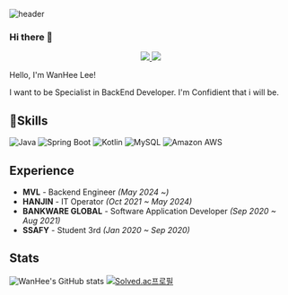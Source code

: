 ![header](https://capsule-render.vercel.app/api?type=waving&color=auto&height=210&text=WannyWanny&animation=fadeIn&fontAlignY=35)

### Hi there 👋

<div align = center>
<a href="https://github.com/WannyWanny" target="_blank">
<img src="https://img.shields.io/badge/GitHub-181717?style=flat-square&logo=GITHUB&logoColor=white"/>
</a>
<a href="https://www.linkedin.com/in/%EC%99%84%ED%9D%AC-%EC%9D%B4-670823234/" target="_blank">
<img src="https://img.shields.io/badge/LinkedIn-0A66C2?style=flat-square&logo=LINKEDIN&logoColor=white"/>
</a>
</div>

Hello, I'm WanHee Lee!

I want to be Specialist in BackEnd Developer. I'm Confidient that i will be. <br/>
## 💪Skills
![Java](https://img.shields.io/badge/Java-007396.svg?&style=for-the-badge&logo=Java&logoColor=white)
![Spring Boot](https://img.shields.io/badge/Spring-6DB33F.svg?&style=for-the-badge&logo=Spring&logoColor=white)
![Kotlin](https://img.shields.io/badge/JavaScript-F7DF1E.svg?&style=for-the-badge&logo=JavaScript&logoColor=white)
![MySQL](https://img.shields.io/badge/MySQL-4479A1.svg?&style=for-the-badge&logo=MySQL&logoColor=white)
![Amazon AWS](https://img.shields.io/badge/AWS-232F3E.svg?&style=for-the-badge&logo=AmazonAWS&logoColor=white)

## Experience
- **MVL** - Backend Engineer *(May 2024 ~)*
- **HANJIN** - IT Operator *(Oct 2021 ~ May 2024)*
- **BANKWARE GLOBAL** - Software Application Developer *(Sep 2020 ~ Aug 2021)*
- **SSAFY** - Student 3rd *(Jan 2020 ~ Sep 2020)*

## Stats
![WanHee's GitHub stats](https://github-readme-stats.vercel.app/api?username=WannyWanny&theme=solarized-light&show_icons=true&theme=radical)
[![Solved.ac프로필](http://mazassumnida.wtf/api/generate_badge?boj=lejent3)](https://solved.ac/lejent3)

